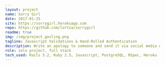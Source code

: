 ```yaml
---
layout: project
name: Sorry Girl
date: 2017-01-25
site: https://sorrygirl.herokuapp.com
repo: https://github.com/lortza/sorrygirl
readme: true
img: /img/project_gosling.png
tagline: Javascript Validations & Hand-Rolled Authentication
description: Write an apology to someone and send it via social media with the very forgivable face of Ryan Gosling. It's the app you didn't even know you needed until now. You're welcome. <br><br>It's a relatively simple, Rails app, but it's fun and it has a couple of nice features. The apology form has some nifty character counting feedback. The content and urls for social media sharing are being pulled conveniently from the existing SEO-friendly <code>content_for</code> tags. And the admin tools are facilitated by my own hand-rolled authentication.
role: solo project, full stack
tech_used: Rails 5.2, Ruby 2.5, Javascript, PostgreSQL, RSpec, Heroku
---
```

